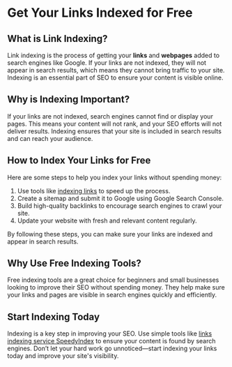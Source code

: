 <h1>Get Your Links Indexed for Free</h1>
<h2>What is Link Indexing?</h2>
            <p>
                Link indexing is the process of getting your <strong>links</strong> and <strong>webpages</strong> added to search engines like Google. If your links are not indexed, they will not appear in search results, which means they cannot bring traffic to your site. Indexing is an essential part of SEO to ensure your content is visible online.
            </p>
            <h2>Why is Indexing Important?</h2>
            <p>
                If your links are not indexed, search engines cannot find or display your pages. This means your content will not rank, and your SEO efforts will not deliver results. Indexing ensures that your site is included in search results and can reach your audience.
            </p>
            <h2>How to Index Your Links for Free</h2>
            <p>Here are some steps to help you index your links without spending money:</p>
            <ol>
                <li>Use tools like <a href="https://en.speedyindex.com" target="_blank" rel="noopener noreferrer">indexing links</a> to speed up the process.</li>
                <li>Create a sitemap and submit it to Google using Google Search Console.</li>
                <li>Build high-quality backlinks to encourage search engines to crawl your site.</li>
                <li>Update your website with fresh and relevant content regularly.</li>
            </ol>
            <p>By following these steps, you can make sure your links are indexed and appear in search results.</p>
            <h2>Why Use Free Indexing Tools?</h2>
            <p>
                Free indexing tools are a great choice for beginners and small businesses looking to improve their SEO without spending money. They help make sure your links and pages are visible in search engines quickly and efficiently.
            </p>
            <h2>Start Indexing Today</h2>
            <p>
                Indexing is a key step in improving your SEO. Use simple tools like <a href="https://en.speedyindex.com" target="_blank" rel="noopener noreferrer">links indexing service SpeedyIndex</a> to ensure your content is found by search engines. Don’t let your hard work go unnoticed—start indexing your links today and improve your site's visibility.
            </p>


